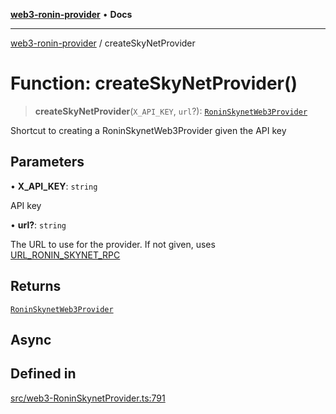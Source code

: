 [**web3-ronin-provider**](../README.md) • **Docs**

***

[web3-ronin-provider](../globals.md) / createSkyNetProvider

# Function: createSkyNetProvider()

> **createSkyNetProvider**(`X_API_KEY`, `url`?): [`RoninSkynetWeb3Provider`](../classes/RoninSkynetWeb3Provider.md)

Shortcut to creating a RoninSkynetWeb3Provider given the API key

## Parameters

• **X\_API\_KEY**: `string`

API key

• **url?**: `string`

The URL to use for the provider. If not given, uses [URL_RONIN_SKYNET_RPC](../variables/URL_RONIN_SKYNET_RPC.md)

## Returns

[`RoninSkynetWeb3Provider`](../classes/RoninSkynetWeb3Provider.md)

## Async

## Defined in

[src/web3-RoninSkynetProvider.ts:791](https://github.com/chuacw/web3-ronin-provider/blob/8567186df7b9f3f4227fb3bd272cc98d63a4d447/src/web3-RoninSkynetProvider.ts#L791)
